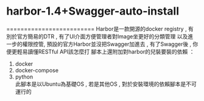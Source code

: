 # harbor-1.4+Swagger-auto-install
=========================
Harbor是一款開源的docker registry , 有別於官方簡易的DTR , 有了UI介面方便管理者對Image坐更好的分類管理
以及進一步的權限控管, 預設的官方Harbor並沒把Swagger加進去 , 有了Swagger後 , 你便更輕易讀懂RESTful API該怎麼打
腳本上還附加對harbor的兒裝要裝的依賴 ：
1. docker
2. docker-compose
3. python <br>
此腳本是以Ubuntu為基礎OS , 若是其他OS , 對於安裝環境的依賴腳本是不可運行的
